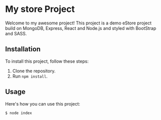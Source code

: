 # My store Project

Welcome to my awesome project! This project is a demo eStore project build on MongoDB, Express, React and Node.js and styled with BootStrap and SASS.

## Installation

To install this project, follow these steps:

1. Clone the repository.
2. Run `npm install`.

## Usage

Here's how you can use this project:

```bash
$ node index
